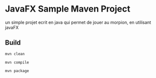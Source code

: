 # JavaFX Sample Maven Project
un simple projet ecrit en java qui permet de jouer au morpion, en utilisant javaFX

## Build

`mvn clean`

`mvn compile`

`mvn package`



